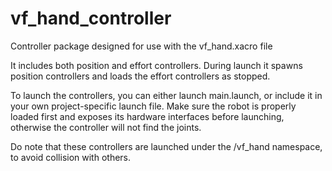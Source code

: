 # vf_hand_controller
Controller package designed for use with the vf_hand.xacro file

It includes both position and effort controllers. During launch it spawns position controllers and loads the effort controllers as stopped.

To launch the controllers, you can either launch main.launch, or include it in your own project-specific launch file.  Make sure the robot is properly loaded first and exposes its hardware interfaces before launching, otherwise the controller will not find the joints.

Do note that these controllers are launched under the /vf_hand namespace, to avoid collision with others.
